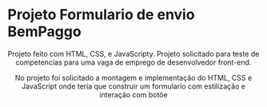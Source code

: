 
# Projeto Formulario de envio BemPaggo

<p align="center">Projeto feito com HTML, CSS, e JavaScripty. Projeto solicitado para teste de competencias para uma vaga de emprego de desenvolvedor front-end.</p>

<p align="center">No projeto foi solicitado a montagem e implementação do HTML, CSS e JavaScript onde teria que construir um formulario com estilização e interação com botõe</p>

